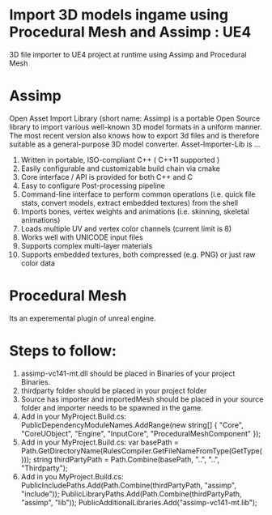# Import 3D models ingame using Procedural Mesh and Assimp : UE4
 3D file importer to UE4 project at runtime using Assimp and Procedural Mesh

# Assimp
Open Asset Import Library (short name: Assimp) is a portable Open Source library to import various well-known 3D model formats in a uniform manner. The most recent version also knows how to export 3d files and is therefore suitable as a general-purpose 3D model converter.
Asset-Importer-Lib is ...
1. Written in portable, ISO-compliant C++ ( C++11 supported )
2. Easily configurable and customizable build chain via cmake
3. Core interface / API is provided for both C++ and C
4. Easy to configure Post-processing pipeline
5. Command-line interface to perform common operations (i.e. quick file stats, convert models, extract embedded textures) from the shell
6. Imports bones, vertex weights and animations (i.e. skinning, skeletal animations)
7. Loads multiple UV and vertex color channels (current limit is 8)
8. Works well with UNICODE input files
9. Supports complex multi-layer materials
10. Supports embedded textures, both compressed (e.g. PNG) or just raw color data

# Procedural Mesh
Its an experemental plugin of unreal engine.

# Steps to follow:
1. assimp-vc141-mt.dll should be placed in Binaries of your project Binaries.
2. thirdparty folder should be placed in your project folder
3. Source has importer and importedMesh should be placed in your source folder and importer needs to be spawned in the game.
4. Add in your MyProject.Build.cs:
	PublicDependencyModuleNames.AddRange(new string[] { "Core", "CoreUObject", "Engine", "InputCore", "ProceduralMeshComponent" });
5. Add in your MyProject.Build.cs:
	var basePath = Path.GetDirectoryName(RulesCompiler.GetFileNameFromType(GetType()));
	string thirdPartyPath = Path.Combine(basePath, "..", "..", "Thirdparty");
6.  Add in you MyProject.Build.cs:
	PublicIncludePaths.Add(Path.Combine(thirdPartyPath, "assimp", "include"));
	PublicLibraryPaths.Add(Path.Combine(thirdPartyPath, "assimp", "lib"));
	PublicAdditionalLibraries.Add("assimp-vc141-mt.lib");
